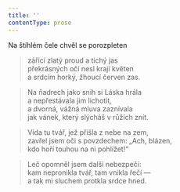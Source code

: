 ```yaml
---
title: ''
contentType: prose
---
```


Na štíhlém čele chvěl se porozpleten

> zářící zlatý proud a tichý jas  
> překrásných očí nesl kraji květen  
> a srdcím horký, žhoucí červen zas.

> Na ňadrech jako sníh si Láska hrála  
> a nepřestávala jim lichotit,  
> a dvorná, vážná mluva zaznívala  
> jak vánek, který slýcháš v růžích znít.

> Vida tu tvář, jež přišla z nebe na zem,  
> zavřel jsem oči s povzdechem: „Ach, blázen,  
> kdo hoří touhou na ni pohlížet!“

> Leč opomněl jsem další nebezpečí:  
> kam nepronikla tvář, tam vnikla řečí —  
> a tak mi sluchem protkla srdce hned.

